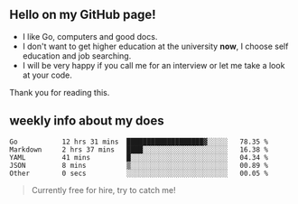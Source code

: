 ## Hello on my GitHub page!

- I like Go, computers and good docs.
- I don't want to get higher education at the university **now**, I choose self education and job searching.
- I will be very happy if you call me for an interview or let me take a look at your code.

Thank you for reading this.

## weekly info about my does
<!--START_SECTION:waka-->

```text
Go           12 hrs 31 mins  ███████████████████▓░░░░░   78.35 %
Markdown     2 hrs 37 mins   ████░░░░░░░░░░░░░░░░░░░░░   16.38 %
YAML         41 mins         █░░░░░░░░░░░░░░░░░░░░░░░░   04.34 %
JSON         8 mins          ▒░░░░░░░░░░░░░░░░░░░░░░░░   00.89 %
Other        0 secs          ░░░░░░░░░░░░░░░░░░░░░░░░░   00.05 %
```

<!--END_SECTION:waka-->

> Currently free for hire, try to catch me!
